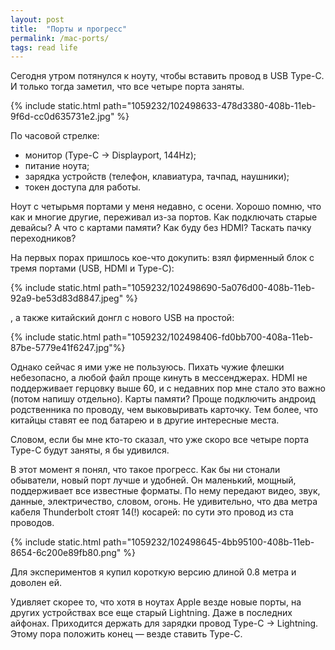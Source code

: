 ```yaml
---
layout: post
title:  "Порты и прогресс"
permalink: /mac-ports/
tags: read life
---
```


Сегодня утром потянулся к ноуту, чтобы вставить провод в USB Type-C. И только
тогда заметил, что все четыре порта заняты.

{% include static.html path="1059232/102498633-478d3380-408b-11eb-9f6d-cc0d635731e2.jpg" %}

По часовой стрелке:

- монитор (Type-C &rarr; Displayport, 144Hz);
- питание ноута;
- зарядка устройств (телефон, клавиатура, тачпад, наушники);
- токен доступа для работы.

Ноут с четырьмя портами у меня недавно, с осени. Хорошо помню, что как и многие
другие, переживал из-за портов. Как подключать старые девайсы? А что с картами
памяти? Как буду без HDMI? Таскать пачку переходников?

На первых порах пришлось кое-что докупить: взял фирменный блок c тремя портами
(USB, HDMI и Type-C):

{% include static.html path="1059232/102498690-5a076d00-408b-11eb-92a9-be53d83d8847.jpeg" %}

, а также китайский донгл с нового USB на простой:

{% include static.html path="1059232/102498406-fd0bb700-408a-11eb-87be-5779e41f6247.jpg"%}

Однако сейчас я ими уже не пользуюсь. Пихать чужие флешки небезопасно, а любой
файл проще кинуть в мессенджерах. HDMI не поддерживает герцовку выше 60, и с
недавних пор мне стало это важно (потом напишу отдельно). Карты памяти? Проще
подключить андроид родственника по проводу, чем выковыривать карточку. Тем
более, что китайцы ставят ее под батарею и в другие интересные места.

Словом, если бы мне кто-то сказал, что уже скоро все четыре порта Type-C будут
заняты, я бы удивился.

В этот момент я понял, что такое прогресс. Как бы ни стонали обыватели, новый
порт лучше и удобней. Он маленький, мощный, поддерживает все известные
форматы. По нему передают видео, звук, данные, электричество, словом, огонь. Не
удивительно, что два метра кабеля Thunderbolt стоят 14(!) косарей: по сути это
провод из ста проводов.

{% include static.html path="1059232/102498645-4bb95100-408b-11eb-8654-6c200e89fb80.png" %}

Для экспериментов я купил короткую версию длиной 0.8 метра и доволен ей.

Удивляет скорее то, что хотя в ноутах Apple везде новые порты, на других
устройствах все еще старый Lightning. Даже в последних айфонах. Приходится
держать для зарядки провод Type-C &rarr; Lightning. Этому пора положить конец —
везде ставить Type-C.

